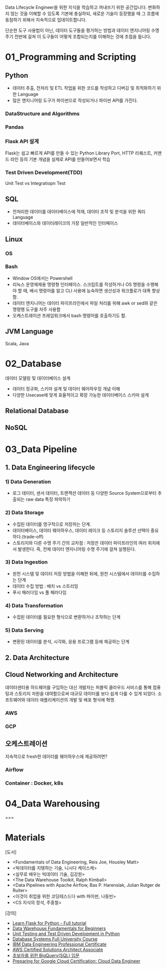 Data Lifecycle Engineer을 위한 지식을 학습하고 꺼내쓰기 위한 공간입니다.
변화하지 않는 것을 이해할 수 있도록 기본에 충실하되, 새로운 기술이 등장했을 때 그 흐름에 동참하기 위해서 지속적으로 업데이트합니다.

단순한 도구 사용법이 아닌, 데이터 도구들을 평가하는 방법과 데이터 엔지니어링 수명 주기 전반에 걸쳐 이 도구들이 어떻게 조합되는지를 이해하는 것에 초점을 둡니다.

# 01_Programming and Scripting 

## Python
- 데이터 추출, 전처리 및 ETL 작업을 위한 코드를 작성하고 디버깅 및 최적화하기 위한 Language
- 많은 엔지니어링 도구가 파이썬으로 작성되거나 파이썬 API를 가진다. 
### DataStructure and Algorithms

### Pandas

### Flask API 설계
Flask는 쉽고 빠르게 API를 만들 수 있는 Python Library
Port, HTTP 리퀘스트, 커맨드 라인 등의 기본 개념을 실제로 API를 만들어보면서 학습

### Test Driven Development(TDD)
Unit Test vs Integratiopn Test


## SQL
- 전처리한 데이터를 데이터베이스에 적재, 데이터 조작 및 분석을 위한 쿼리 Language
- 데이터베이스와 데이터레이크의 가장 일반적인 인터페이스 
## Linux
### OS
### Bash
- Window OS에서는 Powershell
- 리눅스 운영체제용 명령형 인터페이스. 스크립트를 작성하거나 OS 명령을 수행해야 할 때, 배시 명령어를 알고 CLI 사용에 능숙하면 생산성과 워크플로가 대폭 향상함. 
- 데이터 엔지니어는 데이터 파이프라인에서 파일 처리를 위해 awk or sed와 같은 명령행 도구를 자주 사용함
- 오케스트레이션 프레임워크에서 bash 명령어를 호출하기도 함.

## JVM Language
Scala, Java

# 02_Database
데이터 모델링 및 데이터베이스 설계
- 데이터 정규화, 스키마 설계 및 데이터 웨어하우징 개념 이해
- 다양한 Usecase에 맞게 효율적이고 확장 가능한 데이터베이스 스키마 설계

## Relational Database
## NoSQL

# 03_Data Pipeline
## 1. Data Engineering lifecycle
### 1) Data Generation
- 로그 데이터, 센서 데이터, 트랜잭션 데이터 등 다양한 Source System으로부터 추출되는 raw data 특징 파악하기

### 2) Data Storage
- 수집된 데이터를 영구적으로 저장하는 단계.
- 데이터베이스, 데이터 웨어하우스, 데이터 레이크 등 스토리지 솔루션 선택이 중요하다.(trade-off)
- 스토리지와 다른 수명 주기 간의 교차점 : 저장은 데이터 파이프라인의 여러 위치에서 발생한다. 즉, 전체 데이터 엔지니어링 수명 주기에 걸쳐 실행된다.

### 3) Data Ingestion
- 원천 시스템 및 데이터 저장 방법을 이해한 뒤에, 원천 시스템에서 데이터를 수집하는 단계
- 데이터 수집 방법 : 배치 vs 스트리밍
- 푸시 패러다임 vs 풀 패러다임
  
### 4) Data Transformation
- 수집된 데이터를 필요한 형식으로 변환하거나 조작하는 단계

### 5) Data Serving
- 변환된 데이터를 분석, 시각화, 응용 프로그램 등에 제공하는 단계

## 2. Data Architecture


## Cloud Networking and Architecture
데이터센터용 하드웨어를 구입하는 대신 개발자는 퍼블릭 클라우드 서비스를 통해 컴퓨팅과 스토리지 자원을 대여함으로써 대규모 데이터를 보다 쉽게 다룰 수 있게 되었다. 소프트웨어와 데이터 애플리케이션의 개발 및 배포 형식에 혁명.
### AWS
### GCP

## 오케스트레이션
지속적으로 fresh한 데이터를 웨어하우스에 제공하려면?
### Airflow
### Container : Docker, k8s

# 04_Data Warehousing

===

# Materials

[도서]
- <Fundamentals of Data Engineering, Reis Joe, Housley Matt>
- <빅데이터를 지탱하는 기술, 니시다 케이스케>
- <실무로 배우는 빅데이터 기술, 김강원>
- <The Data Warehouse Toolkit, Ralph Kimball>
- <Data Pipelines with Apache Airflow, Bas P. Harenslak, Julian Rutger de Ruiter>
- <이것이 취업을 위한 코딩테스드다 with 파이썬, 나동빈>
- <CS 지식의 정석, 주홍철>


[강의]
- [Learn Flask for Python - Full tutorial](https://www.youtube.com/watch?v=Z1RJmh_OqeA)
- [Data Warehouse Fundamentals for Beginners](https://www.udemy.com/course/data-warehouse-fundamentals-for-beginners/?ranMID=39197&ranEAID=GjbDpcHcs4w&ranSiteID=GjbDpcHcs4w-8xplSp9w_fkfgoR0YXaG2A&LSNPUBID=GjbDpcHcs4w&utm_source=aff-campaign&utm_medium=udemyads&couponCode=KEEPLEARNING)
- [Unit Testing and Test Driven Development in Python](https://www.udemy.com/course/unit-testing-and-tdd-in-python/?ranMID=39197&ranEAID=GjbDpcHcs4w&ranSiteID=GjbDpcHcs4w-KudpdnnpEA3QyjbxvMhcRg&LSNPUBID=GjbDpcHcs4w&utm_source=aff-campaign&utm_medium=udemyads&couponCode=KEEPLEARNING)
- [Database Systems Full University Course](https://youtu.be/4cWkVbC2bNE)
- [IBM Data Engineering Professional Certificate](https://www.coursera.org/professional-certificates/ibm-data-engineer)
- [AWS Certified Solutions Architect Associate](https://www.udemy.com/course/best-aws-certified-solutions-architect-associate/?couponCode=KEEPLEARNING)
- [초보자를 위한 BigQuery(SQL) 입문](https://www.inflearn.com/course/%EC%B4%88%EB%B3%B4%EC%9E%90%EB%A5%BC-%EC%9C%84%ED%95%9C-%EB%B9%85%EC%BF%BC%EB%A6%AC-sql-%EC%9E%85%EB%AC%B8)
- [Preparing for Google Cloud Certification: Cloud Data Engineer](https://www.coursera.org/professional-certificates/gcp-data-engineering)
